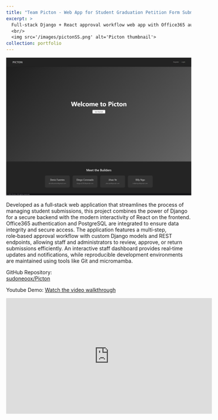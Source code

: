 ```yaml
---
title: "Team Picton - Web App for Student Graduation Petition Form Submissions and Approval"
excerpt: >
  Full-stack Django + React approval workflow web app with Office365 auth & PostgreSQL.  
  <br/>
  <img src='/images/pictonSS.png' alt='Picton thumbnail'>
collection: portfolio
---
```


![Full Picton App Screenshot](/images/pictonSS.png)


Developed as a full‑stack web application that streamlines the process of managing student submissions, this project combines the power of Django for a secure backend with the modern interactivity of React on the frontend. Office365 authentication and PostgreSQL are integrated to ensure data integrity and secure access. The application features a multi‑step, role‑based approval workflow with custom Django models and REST endpoints, allowing staff and administrators to review, approve, or return submissions efficiently. An interactive staff dashboard provides real‑time updates and notifications, while reproducible development environments are maintained using tools like Git and micromamba. 

GitHub Repository:  
[sudoneoox/Picton](https://github.com/sudoneoox/Picton)

Youtube Demo:
[Watch the video walkthrough](https://www.youtube.com/watch?v=zrtNUjbKpgg)
    
<iframe width="560" height="315"
  src="https://www.youtube.com/embed/zrtNUjbKpgg"
  frameborder="0"
  allow="accelerometer; autoplay; encrypted-media; gyroscope; picture-in-picture"
  allowfullscreen>
</iframe>
